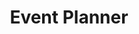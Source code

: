 ---
layout: post
title: "Event Planner"
excerpt: "A doodle clone to make making plans a lot easier!"
image: "/images/no-gracias/splash_screen.jpg"
---
